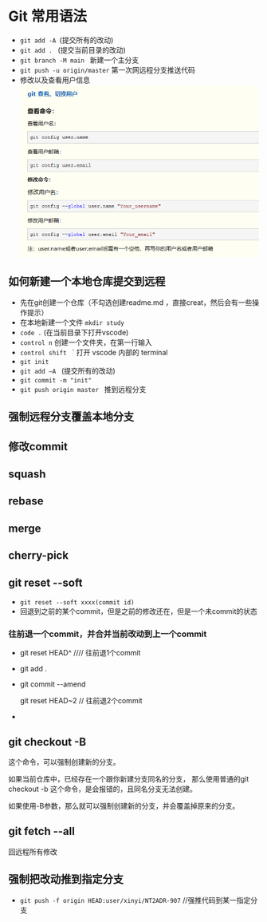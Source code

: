 # Git 常用语法


- `git add -A `(提交所有的改动)
- `git add . ` (提交当前目录的改动)
- ` git branch -M main  ` 新建一个主分支
- `git push -u origin/master` 第一次网远程分支推送代码   
- 修改以及查看用户信息 ![修改以及查看用户信息](./img/git_config_user_name.png)


## 如何新建一个本地仓库提交到远程
-  先在git创建一个仓库（不勾选创建readme.md ，直接creat，然后会有一些操作提示）
-  在本地新建一个文件 `mkdir study`
-  `code .` (在当前目录下打开vscode)
-  `control n` 创建一个文件夹，在第一行输入
-  `control shift ` ` 打开 vscode 内部的 terminal 
-  ` git init `
-  `git add —A ` (提交所有的改动)
- ` git commit -m "init" `
- `git push origin master ` 推到远程分支

## 强制远程分支覆盖本地分支

## 修改commit

## squash


## rebase


## merge

## cherry-pick

##  git reset --soft
-  `git reset --soft xxxx(commit id)`
-  回退到之前的某个commit，但是之前的修改还在，但是一个未commit的状态

### 往前退一个commit，并合并当前改动到上一个commit
- git reset HEAD^   //// 往前退1个commit
- git add . 
- git commit --amend 

  git reset HEAD~2   // 往前退2个commit
- 


## git checkout -B

这个命令，可以强制创建新的分支。

如果当前仓库中，已经存在一个跟你新建分支同名的分支，
那么使用普通的git checkout -b 这个命令，是会报错的，且同名分支无法创建。

如果使用-B参数，那么就可以强制创建新的分支，并会覆盖掉原来的分支。

## git fetch --all  
回远程所有修改

## 强制把改动推到指定分支
- `git push -f origin HEAD:user/xinyi/NT2ADR-907`  //强推代码到某一指定分支


